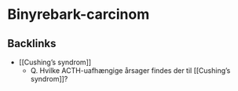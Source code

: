 # Binyrebark-carcinom

## Backlinks
* [[Cushing’s syndrom]]
	* Q. Hvilke ACTH-uafhængige årsager findes der til [[Cushing’s syndrom]]?

<!-- {BearID:B1B80584-9BCE-4D9A-AB28-48DF1BE97E56-21575-00002466078D73DA} -->

